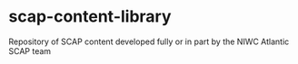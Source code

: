 # scap-content-library
Repository of SCAP content developed fully or in part by the NIWC Atlantic SCAP team
